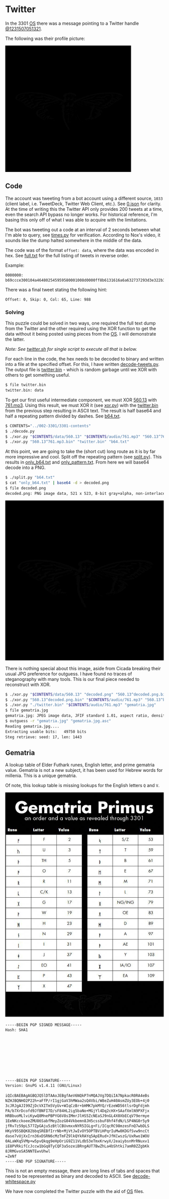 # Twitter

In the 3301 [OS](../002-3301/README.md#usrlocalbin) there was a message pointing to a Twitter handle [@1231507051321](https://twitter.com/1231507051321).

The following was their profile picture:

![profile.png](profile/profile.png)

## Code

The account was tweeting from a bot account using a different source, `1033` (client label, i.e. TweetDeck, Twitter Web Client, etc.). See [0.json](tweets/0.json) for clarity. At the time of writing this the Twitter API only provides 200 tweets at a time, even the search API bypass no longer works. For historical reference, I'm basing this only off of what I was able to acquire with the limitations.

The bot was tweeting out a code at an interval of 2 seconds between what I'm able to query, see [times.py](times.py) for verification. According to Nox's video, it sounds like the dump halted somewhere in the middle of the data.

The code was of the format `offset: data`, where the data was encoded in hex. See [full.txt](tweets/full.txt) for the full listing of tweets in reverse order.

Example: 

```
0000000: b69ccce300104a464802545959580001008d0000ff8b6131616a6a632737293d3e322b3b3e3f263a203c0c4762677c326767713d73716d697b6e3000505b494e47
```

There was a final tweet stating the following hint:

```
Offset: 0, Skip: 0, Col: 65, Line: 988
```

### Solving

This puzzle could be solved in two ways, one required the full text dump from the Twitter and the other required using the XOR function to get the data without it being posted using pieces from the [OS](../002-3301/README.md#3301). I will demonstrate the latter.

*Note: See [twitter.sh](twitter.sh) for single script to execute all that is below.*

For each line in the code, the hex needs to be decoded to binary and written into a file at the specified offset. For this, I have written [decode-tweets.py](./decode-tweets.py). The output file is [twitter.bin](twitter.bin) - which is random garbage until we XOR with others to get something useful.

```bash
$ file twitter.bin
twitter.bin: data
```

To get our first useful intermediate component, we must XOR [560.13](../002-3301/3301-contents/data/560.13) with [761.mp3](../002-3301/3301-contents/audio/761.mp3). Using this result, we must XOR it (see [xor.py](xor.py)) with the [twitter.bin](twitter.bin) from the previous step resulting in ASCII text. The result is half base64 and half a repeating pattern divided by dashes. See [b64.txt](b64.txt).

```bash
$ CONTENTS="../002-3301/3301-contents"
$ ./decode.py
$ ./xor.py "$CONTENTS/data/560.13" "$CONTENTS/audio/761.mp3" "560.13^761.mp3.bin"
$ ./xor.py "560.13^761.mp3.bin" "twitter.bin" "b64.txt"
```

At this point, we are going to take the (short cut) long route as it is by far more impressive and cool. Split off the repeating pattern (see [split.py](split.py)). This results in [only_b64.txt](only_b64.txt) and [only_pattern.txt](only_pattern.txt). From here we will base64 decode into a PNG.

```bash
$ ./split.py "b64.txt"
$ cat "only_b64.txt" | base64 -d > decoded.png
$ file decoded.png
decoded.png: PNG image data, 521 x 523, 8-bit gray+alpha, non-interlaced
```

![decoded.png](decoded.png)

There is nothing special about this image, aside from Cicada breaking their usual JPG preference for outguess. I have found no traces of steganography with many tools. This is our final piece needed to reconstruct with XOR.

```bash
$ ./xor.py "$CONTENTS/data/560.13" "decoded.png" "560.13^decoded.png.bin"
$ ./xor.py "560.13^decoded.png.bin" "$CONTENTS/audio/761.mp3" "560.13^b64.txt.bin"
$ ./xor.py "./twitter.bin" "$CONTENTS/audio/761.mp3" "gematria.jpg"
$ file gematria.jpg
gematria.jpg: JPEG image data, JFIF standard 1.01, aspect ratio, density 1x1, segment length 16, baseline, precision 8, 598x842, components 3
$ outguess -r "gematria.jpg" "gematria.jpg.asc"
Reading gematria.jpg....
Extracting usable bits:   49750 bits
Steg retrieve: seed: 17, len: 1443
```

## Gematria

A lookup table of Elder Futhark runes, English letter, and prime gematria value. Gematria is not a new subject, it has been used for Hebrew words for millenia. This is a unique gematria.

Of note, this lookup table is missing lookups for the English letters `Q` and `V`.

![gematria.jpg](gematria.jpg)

```
-----BEGIN PGP SIGNED MESSAGE-----
Hash: SHA1


 	    		 		 				 		 		 	 		  	 	  	      			 	   		 				  	      		  	 	 		 		 	 		 	  	 			 			 			      		 	   		 		 	 			 	 	 			 	 	  		  	  		 	 		 			 	   			 			 		 	 		 		 			  		  		   	 			  		 				 		 			  		 	  	 		 				 		 			 

 	 	 			 		  	 	  	      			  		 		 	    		    	 		 		   		 		    	      		    	 			 			 		    	 		 	  	 			 	    	      				  	 		 				 			 	 	  	      			 	   		 	    		  	 	 			  	  		  	 	  	 			 

 	   			 		 				 		 				 		  	    	      		 		   			 	 	 		   		 		 	 		  	 			 

  		  		  		  		  		      		   	
-----BEGIN PGP SIGNATURE-----
Version: GnuPG v1.4.11 (GNU/Linux)

iQIcBAEBAgAGBQJQ5lDTAAoJEBgfAeV6NQkP7nMQAJVg7DQiIA7NpkacR0RA4eBs
NZHJBQNHO2P22h+aFfP/rI1gjGaV3hMWaa2sQ4Vbi/W8eZuH40AsmZUy3EOb+4j0
3cJRJgAJI99ZjDcVXITm5VyUv+WIqCzBr+bHMK7pkMYQ/rEzeWD56tlsrDgFdjmh
PA/b7XrDcofd9JfBNFI7D/sF84HL2ig5baNo+MGjYl4Dq2cHX+SAafXmlN9PXFjx
HRBbuoMLlviKywQ8MnePBPYG6V8sIMmrJlHS5ZcNEaSJ9nGL4X0XbECqV79ermye
1EeNKcckoeeZMU86SabfMeyZozG04Vkbemn8JH5cssbuF8hf4fdN/LSP4NG0r5y9
jfRv7z59pL577ZpGAju5zBtlCBUvmxxNYR5IGLg+Fi/ICqcRC98mzesFnQ7wbDLS
HKyV95SBQK82bbqSREBfIrrNb+MjVtJwIvOY5OPTBViHPqrIuMw8KDGfSvw9ncCt
dase7vUjXxIrn36xDSRN6cMzTmFZ9lkQYkRAYq5ApERud+JfKCwszG/UxRwo1WOU
0ALaWXq5VMp+w5pvQkqg9eHpOriG9Z11VLdb53eTmxKrwyX/2eaiybsnMrRNuxv1
iE8PVRkifCcJccw1bGq8TyCQF3a5ozeiBRngAUT7BwZhLa4bShtki7amR0ZZgbKk
8JRMGvoSA5NNTEwvUhwl
=ZeNf
-----END PGP SIGNATURE-----
```

This is not an empty message, there are long lines of tabs and spaces that need to be represented as binary and decoded to ASCII. See [decode-whitespace.py](./decode-whitespace.py)

We have now completed the Twitter puzzle with the aid of [OS](../002-3301/README.md#3301) files.
